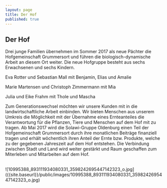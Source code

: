 ```yaml
---
layout: page
title: Der Hof
published: true
---
```




## Der Hof

Drei junge Familien übernehmen im Sommer 2017 als neue Pächter die Hofgemeinschaft Grummersort und führen die biologisch-dynamische Arbeit an diesem Ort weiter. Die neue Hofgruppe besteht aus sechs Erwachsenen und sechs Kindern.

Eva Rotter und Sebastian Mall mit Benjamin, Elias und Amalie

Marie Martensen und Christoph Zimmermann mit Mia

Julia und Eike Frahm mit Thole und Mascha

Zum Generationswechsel möchten wir unsere Kunden mit in die landwirtschaftliche Arbeit einbinden. Wir bieten Menschen aus unserem Umkreis die Möglichkeit mit der Übernahme eines Ernteanteiles die Verantwortung für die Pflanzen, Tiere und Menschen auf dem Hof mit zu tragen.
Ab Mai 2017 wird die Solawi-Gruppe Oldenburg  einen Teil der Hofgemeinschaft Grummersort durch ihre monatlichen Beiträge finanziell tragen und erhält wöchentlich ihren Anteil der Ernte bzw. Produkte, welche zu der gegebenen Jahreszeit auf dem Hof entstehen.
Die Verbindung zwischen Stadt und Land wird weiter gestärkt und Raum geschaffen zum Miterleben und Mitarbeiten auf dem Hof. 

<br>
![10995388_893111934080331_3598242695447142323_o.jpg]({{site.baseurl}}/public/images/10995388_893111934080331_3598242695447142323_o.jpg)

